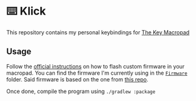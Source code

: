# ⌨️ Klick
 
 This repository contains my personal keybindings for [The Key Macropad](https://stackoverflow.blog/2021/03/31/the-key-copy-paste/)
 
 ## Usage
 
Follow the [official instructions](https://drop.com/talk/93641/how-to-configure-stack-overflow-the-key-macropad) on how to flash custom firmware in your macropad. You can find the firmware I'm currently using in the [`Firmware`](https://github.com/heytherewill/klick/tree/main/Firmware) folder. Said firmware is based on the one from [this repo](https://github.com/shantanuraj/keeb-go/blob/main/resources/f17-18-19-mod-shift.hex).
 
Once done, compile the program using `./gradlew :package`